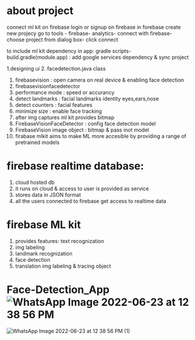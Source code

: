 # about project
connect ml kit on firebase
login or signup on firebase
in forebase create new projecy
go to tools - firebase- analytics- connect with firebase- choose project from dialog box- click connect

to include ml kit dependency in app:
gradle scripts- build.gradle(module.app) : add google services dependency & sync project

1.designing ui
2. facedetection.java class
   1. firebasevision : open camera on real device & enabling face detection
   2. firebasevisionfacedetector
   3. performance mode : speed or accurancy
   4. detect landmarks : facial landmarks identity eyes,ears,nose
   5. detect counters : facial features
   6. minimize size : enable face tracking
   7. after img captures ml kit provides bitmap
   8. FirebaseVisionFaceDetector : config face detection model
   9. FirebaseVision image object : bitmap & pass inot model
   10. firabase mlkit aims to make ML more accesible by providing a range of pretrained models

# firebase realtime database:
1. cloud hosted db
2. it runs on cloud & access to user is provided as service
3. stores data in JSON format
4. all the users connected to firebase get access to realtime data

# firebase ML kit
1. provides features: text recognization
2. img labeling
3. landmark recognization
4. face detection
5. translation img labeling & tracing object 
# Face-Detection_App![WhatsApp Image 2022-06-23 at 12 38 56 PM](https://user-images.githubusercontent.com/91388114/175237499-1e6b9d3e-5ffb-443d-abb0-67e3f8126bd5.jpeg)
![WhatsApp Image 2022-06-23 at 12 38 56 PM (1)](https://user-images.githubusercontent.com/91388114/175237507-dd013ec9-58d5-49dd-a9f5-94806b2f345b.jpeg)
